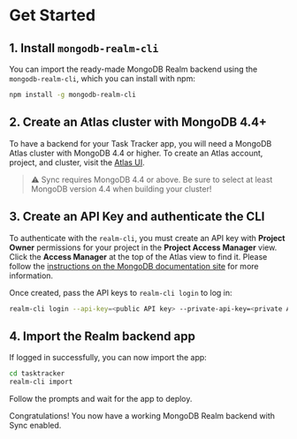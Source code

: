 # Get Started

## 1. Install `mongodb-realm-cli`

You can import the ready-made MongoDB Realm backend using the
`mongodb-realm-cli`, which you can install with npm:

```bash
npm install -g mongodb-realm-cli
```

## 2. Create an Atlas cluster with MongoDB 4.4+

To have a backend for your Task Tracker app, you will need a MongoDB Atlas
cluster with MongoDB 4.4 or higher. To create an Atlas account, project, and cluster, visit the [Atlas
UI](https://cloud.mongodb.com/?tck=docs_realm).

> ⚠️ Sync requires MongoDB 4.4 or above. Be sure to select at least MongoDB
> version 4.4 when building your cluster!

## 3. Create an API Key and authenticate the CLI

To authenticate with the `realm-cli`, you must create an API key with **Project
Owner** permissions for your project in the **Project Access Manager** view.
Click the **Access Manager** at the top of the Atlas view to find it. Please
follow the [instructions on the MongoDB documentation
site](https://docs.mongodb.com/realm/deploy/realm-cli-reference/#authenticate-a-cli-user)
for more information.

Once created, pass the API keys to `realm-cli login` to log in:

```bash
realm-cli login --api-key=<public API key> --private-api-key=<private API key>
```

## 4. Import the Realm backend app

If logged in successfully, you can now import the app:

```bash
cd tasktracker
realm-cli import
```

Follow the prompts and wait for the app to deploy.

Congratulations! You now have a working MongoDB Realm backend with Sync enabled.
